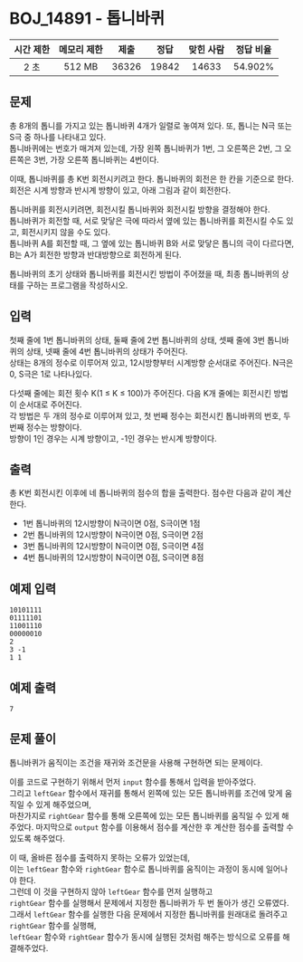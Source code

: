 # BOJ_14891 - 톱니바퀴

| 시간 제한 | 메모리 제한 | 제출  | 정답  | 맞힌 사람 | 정답 비율 |
| :-------: | :---------: | :---: | :---: | :-------: | :-------: |
|   2 초    |   512 MB    | 36326 | 19842 |   14633   |  54.902%  |

## 문제

총 8개의 톱니를 가지고 있는 톱니바퀴 4개가 일렬로 놓여져 있다. 또, 톱니는 N극 또는 S극 중 하나를 나타내고 있다.  
톱니바퀴에는 번호가 매겨져 있는데, 가장 왼쪽 톱니바퀴가 1번, 그 오른쪽은 2번, 그 오른쪽은 3번, 가장 오른쪽 톱니바퀴는 4번이다.

이때, 톱니바퀴를 총 K번 회전시키려고 한다. 톱니바퀴의 회전은 한 칸을 기준으로 한다.  
회전은 시계 방향과 반시계 방향이 있고, 아래 그림과 같이 회전한다.

톱니바퀴를 회전시키려면, 회전시킬 톱니바퀴와 회전시킬 방향을 결정해야 한다.  
톱니바퀴가 회전할 때, 서로 맞닿은 극에 따라서 옆에 있는 톱니바퀴를 회전시킬 수도 있고, 회전시키지 않을 수도 있다.  
톱니바퀴 A를 회전할 때, 그 옆에 있는 톱니바퀴 B와 서로 맞닿은 톱니의 극이 다르다면, B는 A가 회전한 방향과 반대방향으로 회전하게 된다.

톱니바퀴의 초기 상태와 톱니바퀴를 회전시킨 방법이 주어졌을 때, 최종 톱니바퀴의 상태를 구하는 프로그램을 작성하시오.

## 입력

첫째 줄에 1번 톱니바퀴의 상태, 둘째 줄에 2번 톱니바퀴의 상태, 셋째 줄에 3번 톱니바퀴의 상태, 넷째 줄에 4번 톱니바퀴의 상태가 주어진다.  
상태는 8개의 정수로 이루어져 있고, 12시방향부터 시계방향 순서대로 주어진다. N극은 0, S극은 1로 나타나있다.

다섯째 줄에는 회전 횟수 K(1 ≤ K ≤ 100)가 주어진다. 다음 K개 줄에는 회전시킨 방법이 순서대로 주어진다.  
각 방법은 두 개의 정수로 이루어져 있고, 첫 번째 정수는 회전시킨 톱니바퀴의 번호, 두 번째 정수는 방향이다.  
방향이 1인 경우는 시계 방향이고, -1인 경우는 반시계 방향이다.

## 출력

총 K번 회전시킨 이후에 네 톱니바퀴의 점수의 합을 출력한다. 점수란 다음과 같이 계산한다.

- 1번 톱니바퀴의 12시방향이 N극이면 0점, S극이면 1점
- 2번 톱니바퀴의 12시방향이 N극이면 0점, S극이면 2점
- 3번 톱니바퀴의 12시방향이 N극이면 0점, S극이면 4점
- 4번 톱니바퀴의 12시방향이 N극이면 0점, S극이면 8점

## 예제 입력

```
10101111
01111101
11001110
00000010
2
3 -1
1 1
```

## 예제 출력

```
7
```

## 문제 풀이

톱니바퀴가 움직이는 조건을 재귀와 조건문을 사용해 구현하면 되는 문제이다.

이를 코드로 구현하기 위해서 먼저 `input` 함수를 통해서 입력을 받아주었다.  
그리고 `leftGear` 함수에서 재귀를 통해서 왼쪽에 있는 모든 톱니바퀴를 조건에 맞게 움직일 수 있게 해주었으며,  
마찬가지로 `rightGear` 함수를 통해 오른쪽에 있는 모든 톱니바퀴를 움직일 수 있게 해주었다.
마지막으로 `output` 함수를 이용해서 점수를 계산한 후 계산한 점수를 출력할 수 있도록 해주었다.

이 때, 올바른 점수를 출력하지 못하는 오류가 있었는데,  
이는 `leftGear` 함수와 `rightGear` 함수로 톱니바퀴를 움직이는 과정이 동시에 일어나야 한다.  
그런데 이 것을 구현하지 않아 `leftGear` 함수를 먼저 실행하고  
`rightGear` 함수를 실행해서 문제에서 지정한 톱니바퀴가 두 번 돌아가 생긴 오류였다.  
그래서 `leftGear` 함수를 실행한 다음 문제에서 지정한 톱니바퀴를 원래대로 돌려주고 `rightGear` 함수를 실행해,  
`leftGear` 함수와 `rightGear` 함수가 동시에 실행된 것처럼 해주는 방식으로 오류를 해결해주었다.
